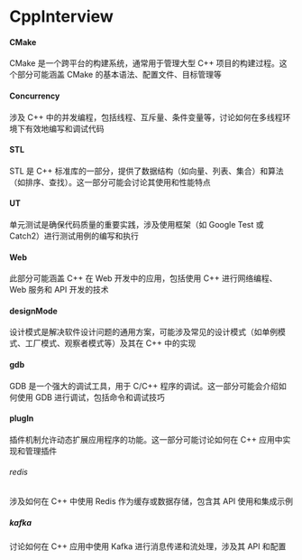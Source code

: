 # CppInterview
#### CMake
CMake 是一个跨平台的构建系统，通常用于管理大型 C++ 项目的构建过程。这个部分可能涵盖 CMake 的基本语法、配置文件、目标管理等
#### Concurrency
涉及 C++ 中的并发编程，包括线程、互斥量、条件变量等，讨论如何在多线程环境下有效地编写和调试代码
#### STL
STL 是 C++ 标准库的一部分，提供了数据结构（如向量、列表、集合）和算法（如排序、查找）。这一部分可能会讨论其使用和性能特点
#### UT
单元测试是确保代码质量的重要实践，涉及使用框架（如 Google Test 或 Catch2）进行测试用例的编写和执行
#### Web
此部分可能涵盖 C++ 在 Web 开发中的应用，包括使用 C++ 进行网络编程、Web 服务和 API 开发的技术
#### designMode
设计模式是解决软件设计问题的通用方案，可能涉及常见的设计模式（如单例模式、工厂模式、观察者模式等）及其在 C++ 中的实现
#### gdb
GDB 是一个强大的调试工具，用于 C/C++ 程序的调试。这一部分可能会介绍如何使用 GDB 进行调试，包括命令和调试技巧
#### plugIn
插件机制允许动态扩展应用程序的功能。这一部分可能讨论如何在 C++ 应用中实现和管理插件
###### redis
涉及如何在 C++ 中使用 Redis 作为缓存或数据存储，包含其 API 使用和集成示例
##### kafka
讨论如何在 C++ 应用中使用 Kafka 进行消息传递和流处理，涉及其 API 和配置
